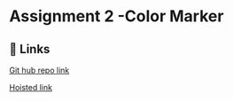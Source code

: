 
# Assignment 2 -Color Marker





## 🔗 Links
[Git hub repo link](https://github.com/manasa8910/background-properties)

[Hoisted link](https://manasa8910.github.io/background-properties/)
